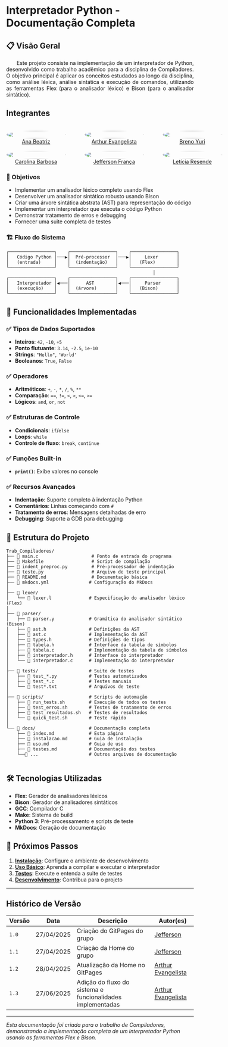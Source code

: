 # Interpretador Python - Documentação Completa

## 📋 Visão Geral


<p align="justify"> &emsp;&emsp;Este projeto consiste na implementação de um interpretador de Python, desenvolvido como trabalho acadêmico para a disciplina de Compiladores. O objetivo principal é aplicar os conceitos estudados ao longo da disciplina, como análise léxica, análise sintática e execução de comandos, utilizando as ferramentas Flex (para o analisador léxico) e Bison (para o analisador sintático).</p>


## Integrantes

<div style="display: grid; align-items: center; gap: 25px;">
    <div style="display: flex; align-items: end; justify-content: center; gap: 50px;">
        <div style="text-align: center;">
            <br/>
            <img src="https://github.com/anabfs.png" width="160px" height="50%" style="border-radius:50%"/>
            <br/>
            <a href="https://github.com/anabfs" target="_blank">Ana Beatriz</a>
        </div>
        <div style="text-align: center;">
            <br/>
            <img src="https://github.com/arthurevg.png" width="160px" height="50%" style="border-radius:50%"/>
            <br/>
            <a href="https://github.com/arthurevg" target="_blank">Arthur Evangelista</a>
        </div>
        <div style="text-align: center;">
            <br/>
            <img src="https://github.com/YuriBre.png" width="160px" height="50%" style="border-radius:50%"/>
            <br/>
            <a href="https://github.com/YuriBre" target="_blank">Breno Yuri</a>
        </div>
    </div>
</div>


<div style="display: grid; align-items: center; gap: 25px;">
    <div style="display: flex; align-items: end; justify-content: center; gap: 50px;">
        <div style="text-align: center;">
            <br/>
            <img src="https://github.com/CarolinaBarb.png" width="160px" height="50%" style="border-radius:50%"/>
            <br/>
            <a href="https://github.com/CarolinaBarb" target="_blank">Carolina Barbosa</a>
        </div>
        <div style="text-align: center;">
            <br/>
            <img src="https://github.com/Frans6.png" width="160px" height="50%" style="border-radius:50%"/>
            <br/>
            <a href="https://github.com/Frans6" target="_blank">Jefferson França</a>
        </div>
        <div style="text-align: center;">
            <br/>
            <img src="https://github.com/LeticiaResende23.png" width="160px" height="50%" style="border-radius:50%"/>
            <br/>
            <a href="https://github.com/LeticiaResende23" target="_blank">Letícia Resende</a>
        </div>
    </div>
</div>


### 🎯 Objetivos

- Implementar um analisador léxico completo usando Flex
- Desenvolver um analisador sintático robusto usando Bison
- Criar uma árvore sintática abstrata (AST) para representação do código
- Implementar um interpretador que executa o código Python
- Demonstrar tratamento de erros e debugging
- Fornecer uma suite completa de testes

### 🏗️ Fluxo do Sistema

```
┌─────────────────┐    ┌─────────────────┐    ┌─────────────────┐
│   Código Python │───▶│  Pré-processor  │───▶│     Lexer       │
│   (entrada)     │    │  (indentação)   │    │   (Flex)        │
└─────────────────┘    └─────────────────┘    └─────────────────┘
                                                       │
┌─────────────────┐    ┌─────────────────┐    ┌─────────────────┐
│   Interpretador │◀───│      AST        │◀───│     Parser      │
│   (execução)    │    │  (árvore)       │    │   (Bison)       │
└─────────────────┘    └─────────────────┘    └─────────────────┘
```

## 🚀 Funcionalidades Implementadas

### ✅ Tipos de Dados Suportados
- **Inteiros**: `42`, `-10`, `+5`
- **Ponto flutuante**: `3.14`, `-2.5`, `1e-10`
- **Strings**: `"Hello"`, `'World'`
- **Booleanos**: `True`, `False`

### ✅ Operadores
- **Aritméticos**: `+`, `-`, `*`, `/`, `%`, `**`
- **Comparação**: `==`, `!=`, `<`, `>`, `<=`, `>=`
- **Lógicos**: `and`, `or`, `not`

### ✅ Estruturas de Controle
- **Condicionais**: `if`/`else`
- **Loops**: `while`
- **Controle de fluxo**: `break`, `continue`

### ✅ Funções Built-in
- **`print()`**: Exibe valores no console

### ✅ Recursos Avançados
- **Indentação**: Suporte completo à indentação Python
- **Comentários**: Linhas começando com `#`
- **Tratamento de erros**: Mensagens detalhadas de erro
- **Debugging**: Suporte a GDB para debugging

## 📁 Estrutura do Projeto

```
Trab_Compiladores/
├── 📄 main.c                    # Ponto de entrada do programa
├── 📄 Makefile                  # Script de compilação
├── 📄 indent_preproc.py         # Pré-processador de indentação
├── 📄 teste.py                  # Arquivo de teste principal
├── 📄 README.md                 # Documentação básica
├── 📄 mkdocs.yml               # Configuração do MkDocs
│
├── 📂 lexer/
│   └── 📄 lexer.l              # Especificação do analisador léxico (Flex)
│
├── 📂 parser/
│   ├── 📄 parser.y             # Gramática do analisador sintático (Bison)
│   ├── 📄 ast.h                # Definições da AST
│   ├── 📄 ast.c                # Implementação da AST
│   ├── 📄 types.h              # Definições de tipos
│   ├── 📄 tabela.h             # Interface da tabela de símbolos
│   ├── 📄 tabela.c             # Implementação da tabela de símbolos
│   ├── 📄 interpretador.h      # Interface do interpretador
│   └── 📄 interpretador.c      # Implementação do interpretador
│
├── 📂 tests/                   # Suite de testes
│   ├── 📄 test_*.py            # Testes automatizados
│   ├── 📄 test_*.c             # Testes manuais
│   └── 📄 test*.txt            # Arquivos de teste
│
├── 📂 scripts/                 # Scripts de automação
│   ├── 📄 run_tests.sh         # Execução de todos os testes
│   ├── 📄 test_erros.sh        # Testes de tratamento de erros
│   ├── 📄 test_resultados.sh   # Testes de resultados
│   └── 📄 quick_test.sh        # Teste rápido
│
└── 📂 docs/                    # Documentação completa
    ├── 📄 index.md             # Esta página
    ├── 📄 instalacao.md        # Guia de instalação
    ├── 📄 uso.md               # Guia de uso
    ├── 📄 testes.md            # Documentação dos testes
    └──📄 ...                   # Outros arquivos de documentação
     
```

## 🛠️ Tecnologias Utilizadas

- **Flex**: Gerador de analisadores léxicos
- **Bison**: Gerador de analisadores sintáticos
- **GCC**: Compilador C
- **Make**: Sistema de build
- **Python 3**: Pré-processamento e scripts de teste
- **MkDocs**: Geração de documentação

## 📖 Próximos Passos

1. **[Instalação](instalacao.md)**: Configure o ambiente de desenvolvimento
2. **[Uso Básico](uso.md)**: Aprenda a compilar e executar o interpretador
3. **[Testes](testes.md)**: Execute e entenda a suite de testes
4. **[Desenvolvimento](desenvolvimento.md)**: Contribua para o projeto

---

## Histórico de Versão

| Versão | Data          | Descrição                          | Autor(es)     |
| ------ | ------------- | ---------------------------------- | ------------- |
| `1.0`  |  27/04/2025 |  Criação do GitPages do grupo | [Jefferson](https://github.com/Frans6) |
| `1.1`  |  27/04/2025 |  Criação da Home do grupo | [Jefferson](https://github.com/Frans6) |
| `1.2`  |  28/04/2025 |  Atualização da Home no GitPages | [Arthur Evangelista](https://github.com/arthurevg) |
| `1.3`  |  27/06/2025 |  Adição do fluxo do sistema e funcionalidades implementadas | [Arthur Evangelista](https://github.com/arthurevg) |

---

*Esta documentação foi criada para o trabalho de Compiladores, demonstrando a implementação completa de um interpretador Python usando as ferramentas Flex e Bison.*

